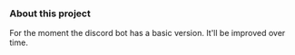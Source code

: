 ### About this project
 
For the moment the discord bot has a basic version. It'll be improved over time. 
